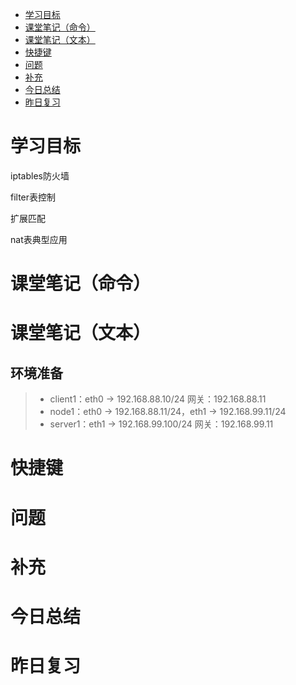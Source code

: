- [学习目标](#学习目标)
- [课堂笔记（命令）](#课堂笔记命令)
- [课堂笔记（文本）](#课堂笔记文本)
- [快捷键](#快捷键)
- [问题](#问题)
- [补充](#补充)
- [今日总结](#今日总结)
- [昨日复习](#昨日复习)

# 学习目标

iptables防火墙

filter表控制

扩展匹配

nat表典型应用

# 课堂笔记（命令）

## 

# 课堂笔记（文本）

## 环境准备

> - client1：eth0 -> 192.168.88.10/24 网关：192.168.88.11
> - node1：eth0 -> 192.168.88.11/24，eth1 -> 192.168.99.11/24
> - server1：eth1 -> 192.168.99.100/24 网关：192.168.99.11



# 快捷键



# 问题



# 补充



# 今日总结



# 昨日复习